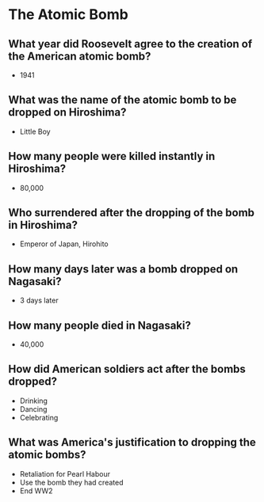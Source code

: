 # The Atomic Bomb

## What year did Roosevelt agree to the creation of the American atomic bomb?

- 1941

## What was the name of the atomic bomb to be dropped on Hiroshima?

- Little Boy

## How many people were killed instantly in Hiroshima?

- 80,000

## Who surrendered after the dropping of the bomb in Hiroshima?

- Emperor of Japan, Hirohito

## How many days later was a bomb dropped on Nagasaki?

- 3 days later

## How many people died in Nagasaki?

- 40,000

## How did American soldiers act after the bombs dropped?

- Drinking
- Dancing
- Celebrating

## What was America's justification to dropping the atomic bombs?

- Retaliation for Pearl Habour
- Use the bomb they had created
- End WW2

